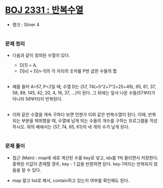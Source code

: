 # [BOJ 2331 : 반복수열](https://www.acmicpc.net/problem/2331)
- 랭크 : Silver 4
  <br><br>
  
### 문제 정리
- 다음과 같이 정의된 수열이 있다.
   - D[1] = A, 
   - D[n] = D[n-1]의 각 자리의 숫자를 P번 곱한 수들의 합
  <br><br>
     
- 예를 들어 A=57, P=2일 때, 
  수열 D는 {57, 74(=5^2+7^2=25+49), 65, 61, 37, 58, 89, 145, 42, 20, 4, 16, 37, …}이 된다. 그 뒤에는 앞서 나온 수들(57부터가 아니라 58부터)이 반복된다.
  <br><br>

- 이와 같은 수열을 계속 구하다 보면 언젠가 이와 같은 반복수열이 된다. 이때, 반복되는 부분을 제외했을 때, 수열에 남게 되는 수들의 개수를 구하는 프로그램을 작성하시오. 위의 예에서는 {57, 74, 65, 61}의 네 개의 수가 남게 된다.
<br><br>

### 문제 풀이
- 접근 (Main) : map에 새로 계산된 수를 key로 넣고, idx를 1씩 올리면서 저장한다. 중복된 키값이 존재할 경우, key - 1 값을 반환하면 된다.
key-1까지는 반복되지 않음을 알 수 있다.
  
- map 말고 list로 해서, contain하고 있는지 여부를 확인해도 된다. 



    
    


    
    


